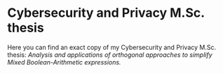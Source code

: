 # Cybersecurity and Privacy M.Sc. thesis
Here you can find an exact copy of my Cybersecurity and Privacy M.Sc. thesis: *Analysis and applications of orthogonal approaches to simplify Mixed Boolean-Arithmetic expressions.*
